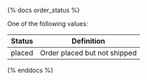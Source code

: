 {% docs order_status %}

One of the following values:

|Status| Definition                  |
|------|-----------------------------|
|placed| Order placed but not shipped|

{% enddocs %}